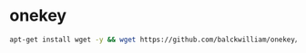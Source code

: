 # onekey

```bash
apt-get install wget -y && wget https://github.com/balckwilliam/onekey/raw/main/xrayonekey.sh && bash xrayonekey.sh
```
